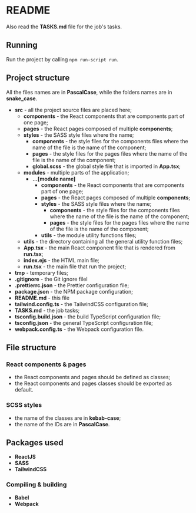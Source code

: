 # README

Also read the **TASKS.md** file for the job's tasks.

## Running

Run the project by calling `npm run-script run`.

## Project structure

All the files names are in **PascalCase**, while the folders names are in **snake_case**.

-   **src** - all the project source files are placed here;
    -   **components** - the React components that are components part of one page;
    -   **pages** - the React pages composed of multiple **components**;
    -   **styles** - the SASS style files where the name;
        -   **components** - the style files for the components files where the name of the file is the name of the component;
        -   **pages** - the style files for the pages files where the name of the file is the name of the component;
        -   **global.scss** - the global style file that is imported in **App.tsx**;
    -   **modules** - multiple parts of the application;
        -   **...[module name]**
            -   **components** - the React components that are components part of one page;
            -   **pages** - the React pages composed of multiple **components**;
            -   **styles** - the SASS style files where the name;
                -   **components** - the style files for the components files where the name of the file is the name of the component;
                -   **pages** - the style files for the pages files where the name of the file is the name of the component;
            -   **utils** - the module utility functions files;
    -   **utils** - the directory containing all the general utility function files;
    -   **App.tsx** - the main React component file that is rendered from **run.tsx**;
    -   **index.ejs** - the HTML main file;
    -   **run.tsx** - the main file that run the project;
-   **tmp** - temporary files;
-   **.gitignore** - the Git ignore filel
-   **.prettierrc.json** - the Prettier configuration file;
-   **package.json** - the NPM package configuration;
-   **README.md** - this file
-   **tailwind.config.ts** - the TailwindCSS configuration file;
-   **TASKS.md** - the job tasks;
-   **tsconfig.build.json** - the build TypeScript configuration file;
-   **tsconfig.json** - the general TypeScript configuration file;
-   **webpack.config.ts** - the Webpack configuration file.

## File structure

### React components & pages

-   the React components and pages should be defined as classes;
-   the React components and pages classes should be exported as default.

### SCSS styles

-   the name of the classes are in **kebab-case**;
-   the name of the IDs are in **PascalCase**.

## Packages used

-   **ReactJS**
-   **SASS**
-   **TailwindCSS**

### Compiling & building

-   **Babel**
-   **Webpack**
